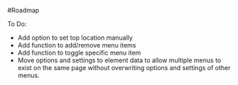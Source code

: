 #Roadmap


To Do:

 * Add option to set top location manually
 * Add function to add/remove menu items
 * Add function to toggle specific menu item
 * Move options and settings to element data to allow multiple menus to exist on the same page without overwriting options and settings of other menus.